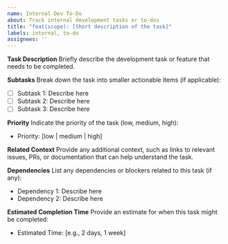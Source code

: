```yaml
---
name: Internal Dev To-Do
about: Track internal development tasks or to-dos
title: "feat(scope): [Short description of the task]"
labels: internal, to-do
assignees: ''
---
```


**Task Description**
Briefly describe the development task or feature that needs to be completed.

**Subtasks**
Break down the task into smaller actionable items (if applicable):
- [ ] Subtask 1: Describe here
- [ ] Subtask 2: Describe here
- [ ] Subtask 3: Describe here

**Priority**
Indicate the priority of the task (low, medium, high):
- Priority: [low | medium | high]

**Related Context**
Provide any additional context, such as links to relevant issues, PRs, or documentation that can help understand the task.

**Dependencies**
List any dependencies or blockers related to this task (if any):
- Dependency 1: Describe here
- Dependency 2: Describe here

**Estimated Completion Time**
Provide an estimate for when this task might be completed:
- Estimated Time: [e.g., 2 days, 1 week]
